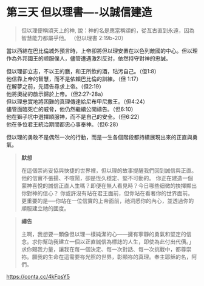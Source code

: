 # 第三天 但以理書—-以誠信建造

> 但以理便稱頌天上的神, 說：神的名是應當稱頌的，從亙古直到永遠，因為智慧能力都屬乎他。
（但以理書 2:19b-20）

當以西結在巴比倫城外預言時，上帝卻將但以理安置在以色列敵國的中心。但以理作為外邦國王的顺服僕人，儘管遭遇激烈反对，依然持守對神的忠誠。

但以理卻立志，不以王的膳，和王所飲的酒，玷污自己。（但1:8）  
他信靠上帝的智慧，而不是依賴巴比倫的訓練。（但 1:17）  
在解夢之前，先禱告尋求上帝。（但2:19）  
他將奧祕的啟示歸於上帝。（但2:27-28a）  
但以理忠實地將困難的真理傳達給尼布甲尼撒王。（但4:24）  
儘管面臨死亡的威脅，他仍然繼續公開禱告。（但6:10）  
他在獅子坑中選擇順服神，而不是自己的安全。（但6:22）  
他在多位君王統治期間都忠心事奉神。（但6:28）

但以理的勇敢不是偶然一次的行動，而是一生各個階段都持續展現出來的正直與勇氣。

> **默想**
>
> 在這個崇尚妥協與快捷的世界裡，但以理的故事提醒我們回到誠信與正直。他的信實不張揚、不喧鬧，卻是恆久穩定、堅不可動的。
你正在建造一個蒙神喜悅的誠信正直人生嗎？即便在無人看見時？今日哪些细微的抉擇顯出你對神的信心？
你或許沒有站在君王面前，但你站在看著你的世界面前。更重要的是──你站在一位信實的上帝面前，祂洞悉你的內心，並透過你的順服建立祂的國度。

> **禱告**
>
> 主啊，我想要一顆像但以理一樣純潔的心——擁有寧靜的勇氣和堅定的信念。求你幫助我建立一個以正直誠信為標誌的人生，即使為此付出代價。」求你賜我力量，讓我在每一個決定、每一次對話、每一次挑戰中，都尊崇祢。願我的生命在這需要祢光照的世界，彰顯祢的真理。奉主耶穌的名，阿們。

https://conta.cc/4kFpsY5
